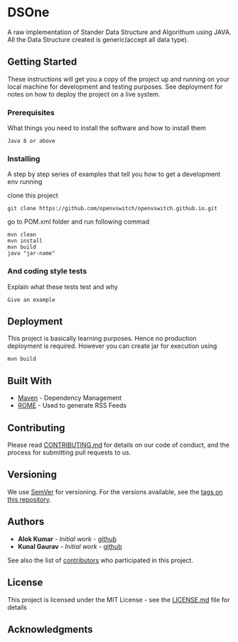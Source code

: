 # DSOne

A raw implementation of Stander Data Structure and Algorithum using JAVA. All the Data Structure created is generic(accept all data type).

## Getting Started

These instructions will get you a copy of the project up and running on your local machine for development and testing purposes. See deployment for notes on how to deploy the project on a live system.

### Prerequisites

What things you need to install the software and how to install them

```
Java 8 or above
```

### Installing

A step by step series of examples that tell you how to get a development env running

clone this project

```
git clone https://github.com/openvswitch/openvswitch.github.io.git
```
go to POM.xml folder and run  following commad

```
mvn clean
mvn install
mvn build
java "jar-name"
```


### And coding style tests

Explain what these tests test and why

```
Give an example
```

## Deployment

This project is basically learning purposes. Hence no production deployment is required. However you can create jar for execution using 

```
mvn build
```

## Built With

* [Maven](https://maven.apache.org/) - Dependency Management
* [ROME](https://rometools.github.io/rome/) - Used to generate RSS Feeds

## Contributing

Please read [CONTRIBUTING.md](https://gist.github.com/PurpleBooth/b24679402957c63ec426) for details on our code of conduct, and the process for submitting pull requests to us.

## Versioning

We use [SemVer](http://semver.org/) for versioning. For the versions available, see the [tags on this repository](https://github.com/your/project/tags). 

## Authors

* **Alok Kumar** - *Initial work* - [github](https://github.com/alokkumarsunny)
* **Kunal Gaurav** - *Initial work* - [github](https://github.com/kunalgaurav18)


See also the list of [contributors](https://github.com/your/project/contributors) who participated in this project.

## License

This project is licensed under the MIT License - see the [LICENSE.md](LICENSE.md) file for details

## Acknowledgments

